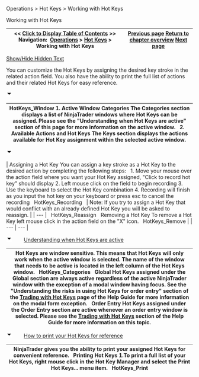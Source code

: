 ﻿


Operations \> Hot Keys \> Working with Hot Keys






















Working with Hot Keys







| \<\< [Click to Display Table of Contents](working_with_hot_keys.md) \>\> **Navigation:**     [Operations](operations.md) \> [Hot Keys](hot_key_manager.md) \> Working with Hot Keys | [Previous page](hot_key_manager.md) [Return to chapter overview](hot_key_manager.md) [Next page](trading_with_hot_keys.md) |
| --- | --- |




[Show/Hide Hidden Text](javascript:HMToggleExpandAll(!HMAnyToggleOpen()) "Click to open/close expanding sections")









You can customize the Hot Keys by assigning the desired key stroke in the related action field. You also have the ability to print the full list of actions and their related Hot Keys for easy reference.


![tog_minus](tog_minus.gif)




| HotKeys_Window 1\. Active Window Categories The Categories section displays a list of NinjaTrader windows where Hot Keys can be assigned. Please see the "Understanding when Hot Keys are active" section of this page for more information on the active window.   2\. Available Actions and Hot Keys The Keys section displays the actions available for Hot Key assignment within the selected active window. |
| --- |



![tog_minus](tog_minus.gif)




| Assigning a Hot Key You can assign a key stroke as a Hot Key to the desired action by completing the following steps:   1\. Move your mouse over the action field where you want your Hot Key assigned, "Click to record hot key" should display 2\. Left mouse click on the field to begin recording 3\. Use the keyboard to select the Hot Key combination 4\. Recording will finish as you input the hot key on your keyboard or press esc to cancel the recording   HotKeys_Recording     | Note: If you try to assign a Hot Key that would conflict with an already defined Hot Key you will be asked to reassign. | | --- |      HotKeys_Reassign   Removing a Hot Key To remove a Hot Key left mouse click in the action field on the "X" icon.   HotKeys_Remove |
| --- | --- |



![tog_minus](tog_minus.gif)        [Understanding when Hot Keys are active](javascript:HMToggle('toggle','UnderstandingWhenHotKeysAreActive','UnderstandingWhenHotKeysAreActive_ICON'))




| Hot Keys are window sensitive. This means that Hot Keys will only work when the active window is selected. The name of the window that needs to be active is located in the left column of the Hot Keys window.   HotKeys_Categories   Global Hot Keys assigned under the Global section are always active regardless of the active NinjaTrader window with the exception of a modal window having focus. See the "Understanding the risks in using Hot Keys for order entry" section of the [Trading with Hot Keys](trading_with_hot_keys.md) page of the Help Guide for more information on the modal form exception.   Order Entry Hot Keys assigned under the Order Entry section are active whenever an order entry window is selected. Please see the [Trading with Hot Keys](trading_with_hot_keys.md) section of the Help Guide for more information on this topic. |
| --- |



![tog_minus](tog_minus.gif)        [How to print your Hot Keys for reference](javascript:HMToggle('toggle','HowToPrintYourHotKeysForReference','HowToPrintYourHotKeysForReference_ICON'))




| NinjaTrader gives you the ability to print your assigned Hot Keys for convenient reference.   Printing Hot Keys 1\.To print a full list of your Hot Keys, right mouse click in the Hot Key Manager and select the Print Hot Keys... menu item.   HotKeys_Print |
| --- |











